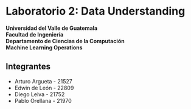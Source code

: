 # Laboratorio 2: Data Understanding

**Universidad del Valle de Guatemala**  
**Facultad de Ingeniería**  
**Departamento de Ciencias de la Computación**  
**Machine Learning Operations** 

## Integrantes

- Arturo Argueta - 21527 
- Edwin de León - 22809 
- Diego Leiva - 21752 
- Pablo Orellana - 21970
